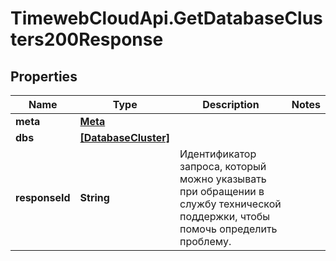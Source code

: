 # TimewebCloudApi.GetDatabaseClusters200Response

## Properties

Name | Type | Description | Notes
------------ | ------------- | ------------- | -------------
**meta** | [**Meta**](Meta.md) |  | 
**dbs** | [**[DatabaseCluster]**](DatabaseCluster.md) |  | 
**responseId** | **String** | Идентификатор запроса, который можно указывать при обращении в службу технической поддержки, чтобы помочь определить проблему. | 


